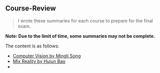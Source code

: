 ## Course-Review

>   I wrote these summaries for each course to prepare for the final exam.

**Note: Due to the limit of time, some summaries may not be complete.**

The content is as follows:

+   [Computer Vision by Mingli Song](https://github.com/jiangshibiao/Course-Review/Computer-Vision)
+   [Mix Reality by Hujun Bao](https://github.com/jiangshibiao/Course-Review/Mix-Reality)
+   